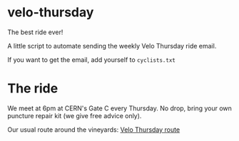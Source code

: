 # velo-thursday
The best ride ever!

A little script to automate sending the weekly Velo Thursday ride email.

If you want to get the email, add yourself to `cyclists.txt`


# The ride

We meet at 6pm at CERN's Gate C every Thursday. No drop, bring your own
puncture repair kit (we give free advice only).

Our usual route around the vineyards: [Velo Thursday route](https://www.strava.com/routes/2286076)